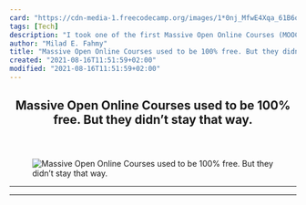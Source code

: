 ```yaml
---
card: "https://cdn-media-1.freecodecamp.org/images/1*0nj_MfwE4Xqa_61B6q4BuA.png"
tags: [Tech]
description: "I took one of the first Massive Open Online Courses (MOOCs) i"
author: "Milad E. Fahmy"
title: "Massive Open Online Courses used to be 100% free. But they didn’t stay that way."
created: "2021-08-16T11:51:59+02:00"
modified: "2021-08-16T11:51:59+02:00"
---
```

<div class="site-wrapper">
<main id="site-main" class="site-main outer">
<div class="inner">
<article class="post-full post tag-tech tag-technology tag-startup tag-education tag-programming ">
<header class="post-full-header">
<h1 class="post-full-title">Massive Open Online Courses used to be 100% free. But they didn’t stay that way.</h1>
</header>
<figure class="post-full-image">
<picture>
<source media="(max-width: 700px)" sizes="1px" srcset="data:image/gif;base64,R0lGODlhAQABAIAAAAAAAP///yH5BAEAAAAALAAAAAABAAEAAAIBRAA7 1w">
<source media="(min-width: 701px)" sizes="(max-width: 800px) 400px,
(max-width: 1170px) 700px,
1400px" srcset="https://cdn-media-1.freecodecamp.org/images/1*0nj_MfwE4Xqa_61B6q4BuA.png 300w,
https://cdn-media-1.freecodecamp.org/images/1*0nj_MfwE4Xqa_61B6q4BuA.png 600w,
https://cdn-media-1.freecodecamp.org/images/1*0nj_MfwE4Xqa_61B6q4BuA.png 1000w,
https://cdn-media-1.freecodecamp.org/images/1*0nj_MfwE4Xqa_61B6q4BuA.png 2000w">
<img onerror="this.style.display='none'" src="https://cdn-media-1.freecodecamp.org/images/1*0nj_MfwE4Xqa_61B6q4BuA.png" alt="Massive Open Online Courses used to be 100% free. But they didn’t stay that way.">
</picture>
</figure>
<section class="post-full-content">
<div class="post-content">
</div>
<hr>
<hr>
</section>
</article>
</div>
</main>
</div>
<!-- Google Tag Manager (noscript) -->
<!-- End Google Tag Manager (noscript) -->

